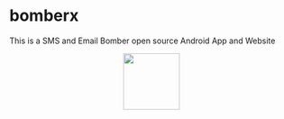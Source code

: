 # bomberx
This is a SMS and Email Bomber open source Android App and Website
<br><center><img src="https://bomberx.in/img/icon.png" style="align: center;" width="100" height="100"></center>
